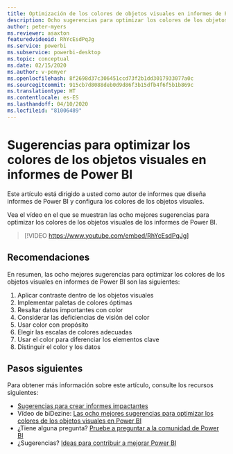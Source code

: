 ```yaml
---
title: Optimización de los colores de objetos visuales en informes de Power BI
description: Ocho sugerencias para optimizar los colores de los objetos visuales en objetos visuales de informes de Power BI, en Power BI Desktop o el servicio Power BI.
author: peter-myers
ms.reviewer: asaxton
featuredvideoid: RhYcEsdPqJg
ms.service: powerbi
ms.subservice: powerbi-desktop
ms.topic: conceptual
ms.date: 02/15/2020
ms.author: v-pemyer
ms.openlocfilehash: 8f2698d37c306451ccd73f2b1dd3017933077a0c
ms.sourcegitcommit: 915cb7d8088deb0d9d86f3b15dfb4f6f5b1b869c
ms.translationtype: HT
ms.contentlocale: es-ES
ms.lasthandoff: 04/10/2020
ms.locfileid: "81006489"
---
```

# <a name="tips-to-optimize-visual-colors-in-power-bi-reports"></a>Sugerencias para optimizar los colores de los objetos visuales en informes de Power BI

Este artículo está dirigido a usted como autor de informes que diseña informes de Power BI y configura los colores de los objetos visuales.

Vea el vídeo en el que se muestran las ocho mejores sugerencias para optimizar los colores de los objetos visuales de los informes de Power BI.

> [!VIDEO https://www.youtube.com/embed/RhYcEsdPqJg]

## <a name="tips"></a>Recomendaciones

En resumen, las ocho mejores sugerencias para optimizar los colores de los objetos visuales en informes de Power BI son las siguientes:

1. Aplicar contraste dentro de los objetos visuales
1. Implementar paletas de colores óptimas
1. Resaltar datos importantes con color
1. Considerar las deficiencias de visión del color
1. Usar color con propósito
1. Elegir las escalas de colores adecuadas
1. Usar el color para diferenciar los elementos clave
1. Distinguir el color y los datos

## <a name="next-steps"></a>Pasos siguientes

Para obtener más información sobre este artículo, consulte los recursos siguientes:

- [Sugerencias para crear informes impactantes](../power-bi-reports-tips-and-tricks-for-creating.md)
- Vídeo de biDezine: [Las ocho mejores sugerencias para optimizar los colores de los objetos visuales en Power BI](https://www.youtube.com/watch?v=RhYcEsdPqJg)
- ¿Tiene alguna pregunta? [Pruebe a preguntar a la comunidad de Power BI](https://community.powerbi.com/)
- ¿Sugerencias? [Ideas para contribuir a mejorar Power BI](https://ideas.powerbi.com)
